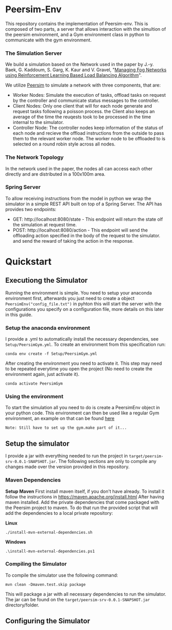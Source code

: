 # Peersim-Env

This repository contains the implementation of Peersim-env. This is composed of two parts,
a server that allows interaction with the simultion of the peersim environment, and a Gym environment class in python to
communicate with the gym environment.

### The Simulation Server

We build a simulation based on the Network used in the paper by J.-y. Baek, G. Kaddoum, S. Garg, K. Kaur and V. Gravel, "[Managing Fog Networks using Reinforcement
Learning Based Load Balancing Algorithm](https://ieeexplore.ieee.org/document/8885745)".

We utilize [Peersim](https://peersim.sourceforge.net/) to simulate a network with three components, that are:

- Worker Nodes: Simulate the execution of tasks, offload tasks on request by the controller and communicate status messages to the controller.
- Client Nodes: Only one client that will for each node generate and request tasks following a poisson process. the Client also keeps an
  average of the time the reuqests took to be processed in the time internal to the simulator.
- Controller Node: The controller nodes keep information of the status of each node and recieve the offload instructions from the outside to pass 
  them to the relevant worker node. The worker node to be offloaded to is selected on a round robin style across all nodes.

### The Network Topology
In the network used in the paper, the nodes all can access each other directly and are distributed in a 100x100m area.

### Spring Server
To allow receiving instructions from the model in python we wrap the simulator in a simple REST API built on top of a Spring Server. The API has provides
two endpoints:

- GET: http://localhost:8080/state - This endpoint will return the state olf the simulation at request time. 
- POST: http://localhost:8080/action -  This endpoint will send the offloading action specified in the body of the request to the simulator.
  and send the reward of taking the action in the response.


# Quickstart
## Executiong the Simulator
Running the environment is simple. You need to setup your anaconda environment first, afterwards you just need to create a object 
`PeersimEnv("config_file.txt")` in pyhton this will start the server with the configurations you specify on a configuration file, more details on this later in this guide.

### Setup the anaconda environment
I provide a .yml to automatically install the necessary dependencies, see `Setup/PeersimGym.yml`. To create an environment from this specification run:

```
conda env create -f Setup/PeersimGym.yml
```

After creating the environment you need to activate it. This step may need to be repeated everytime you open the project
(No need to create the environment again, just activate it).

```
conda activate PeersimGym
```
### Using the environment
To start the simulation all you need to do is create a PeersimEnv object in your python code. This environment can then be used 
like a regular Gym environment, an example on that can be found [here](https://gymnasium.farama.org/)
``` 
Note: Still have to set up the gym.make part of it...
```

## Setup the simulator
I provide a jar with everything needed to run the project in `target/peersim-srv-0.0.1-SNAPSHOT.jar`. The following sections
are only to compile any changes made over the version provided in this repository. 
### Maven Dependencies
**Setup Maven**
First install maven itself, if you don't have already. To install it follow the instructions in https://maven.apache.org/install.html
After having maven installed. Add the private dependencies that come packaged with the Peersim project to maven.
To do that run the provided script that will add the dependencies to a local private repository:

**Linux**

```
./install-mvn-external-dependencies.sh
```

**Windows**

```
.\install-mvn-external-dependencies.ps1
```

### Compiling the Simulator
To compile the simulator use the following command:

```
mvn clean -Dmaven.test.skip package
```

This will package a jar with all necessary dependencies to run the simulator. The jar can be found on the `target/peersim-srv-0.0.1-SNAPSHOT.jar`
directory/folder.

## Configuring the Simulator

